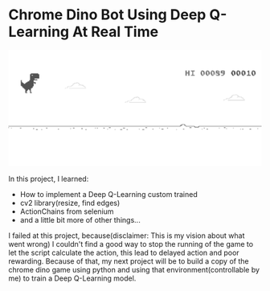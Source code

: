 # Chrome Dino Bot Using Deep Q-Learning At Real Time

![Dino Game Image](dino_images/screenshot.png)

In this project, I learned:
* How to implement a Deep Q-Learning custom trained
* cv2 library(resize, find edges)
* ActionChains from selenium
* and a little bit more of other things...

I failed at this project, because(disclaimer: This is my vision about what went wrong) I couldn't find a good way to stop the running of the game to let the script calculate the action, this lead to delayed action and poor rewarding. Because of that, my next project will be to build a copy of the chrome dino game using python and using that environment(controllable by me) to train a Deep Q-Learning model.
